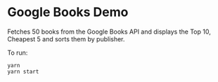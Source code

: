# Google Books Demo

Fetches 50 books from the Google Books API and displays the Top 10, Cheapest 5 and sorts them by publisher.

To run:

```
yarn
yarn start
```

